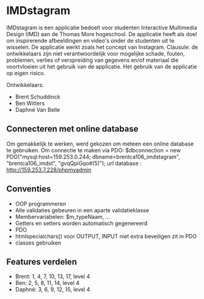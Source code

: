 # IMDstagram
IMDstagram is een applicatie bedoelt voor studenten Interactive Multimedia Design (IMD) aan de Thomas More hogeschool. De applicatie heeft als doel om inspirerende afbeeldingen en video's onder de studenten uit te wisselen. De applicatie werkt zoals het concept van Instagram.
Clausule: de ontwikkelaars zijn niet verantwoordelijk voor mogelijke schade, fouten, problemen, verlies of verspreiding van gegevens en/of materiaal die voortvloeien uit het gebruik van de applicatie. Het gebruik van de applicatie op eigen risico.

Ontwikkelaars:
- Brent Schuddinck
- Ben Witters
- Daphné Van Belle

## Connecteren met online database
Om gemakkelijk te werken, werd gekozen om meteen een online database te gebruiken. Om connectie te maken via PDO:
$dbconnection = new PDO("mysql:host=159.253.0.244; dbname=brentca106_imdstagram", "brentca106_imdst", "gvqQpiGqo#(5)");
url database : http://159.253.7.228/phpmyadmin

## Conventies
- OOP programmeren
- Alle validaties gebeuren in een aparte validatieklasse
- Membervariabelen: $m_typeNaam, ...
- Getters en setters worden automatisch gegenereerd
- PDO
- htmlspecialchars() voor OUTPUT, INPUT niet extra beveiligen zit in PDO
- classes gebruiken

## Features verdelen
- Brent: 1, 4, 7, 10, 13, 17, level 4
- Ben: 2, 5, 8, 11, 14, level 4
- Daphné: 3, 6, 9, 12, 15, level 4